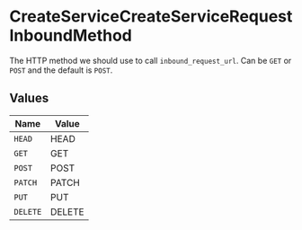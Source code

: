 # CreateServiceCreateServiceRequestInboundMethod

The HTTP method we should use to call `inbound_request_url`. Can be `GET` or `POST` and the default is `POST`.


## Values

| Name     | Value    |
| -------- | -------- |
| `HEAD`   | HEAD     |
| `GET`    | GET      |
| `POST`   | POST     |
| `PATCH`  | PATCH    |
| `PUT`    | PUT      |
| `DELETE` | DELETE   |